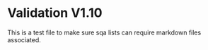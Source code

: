# Validation V1.10

This is a test file to make sure sqa lists can require markdown files associated.
